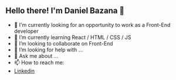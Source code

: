 ## Hello there! I'm Daniel Bazana 👋

<!--
**denielzbzn/denielzbzn** is a ✨ _special_ ✨ repository because its `README.md` (this file) appears on your GitHub profile.

Here are some ideas to get you started:
-->
- 🔭 I'm currently looking for an opportunity to work as a Front-End developer
- 🌱 I’m currently learning React / HTML / CSS / JS
- 👯 I’m looking to collaborate on Front-End
- 🤔 I’m looking for help with ...
- 💬 Ask me about ...
- 📫 How to reach me: <li><a href="https://www.linkedin.com/in/danielbzn" class="menu-01">Linkedin</a></li>

